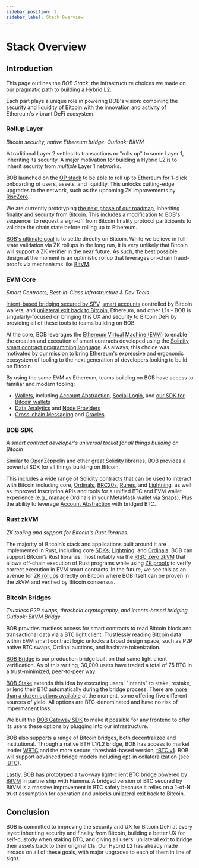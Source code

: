 ```yaml
---
sidebar_position: 2
sidebar_label: Stack Overview
---
```


# Stack Overview

## Introduction

This page outlines the _BOB Stack_, the infrastructure choices we made on our pragmatic path to building a [Hybrid L2](/learn/introduction/roadmap).

Each part plays a unique role in powering BOB's vision: combining the security and liquidity of Bitcoin with the innovation and activity of Ethereum's vibrant DeFi ecosystem.

### Rollup Layer

_Bitcoin security, native Ethereum bridge. Outlook: BitVM_

A traditional Layer 2 settles its transactions or "rolls up" to some Layer 1, inheriting its security. A major motivation for building a Hybrid L2 is to inherit security from _multiple_ Layer 1 networks.

BOB launched on the [OP stack](https://docs.optimism.io/) to be able to roll up to Ethereum for 1-click onboarding of users, assets, and liquidity. This unlocks cutting-edge upgrades to the network, such as the upcoming ZK improvements by [RiscZero](https://www.risczero.com/).

We are currently prototyping [the next phase of our roadmap](/learn/introduction/roadmap/#-phase-2-bitcoin-soft-finality), inheriting finality and security from Bitcoin. This includes a modification to BOB's sequencer to request a sign-off from Bitcoin finality protocol participants to validate the chain state before rolling up to Ethereum.

[BOB's ultimate goal](/learn/introduction/roadmap/#phase-3-full-bitcoin-security) is to settle directly on Bitcoin. While we believe in full-state validation via ZK rollups in the long run, it is very unlikely that Bitcoin will support a ZK verifier in the near future. As such, the best possible design at the moment is an optimistic rollup that leverages on-chain fraud-proofs via mechanisms like [BitVM](/learn/introduction/bitvm/).

### EVM Core

_Smart Contracts, Best-in-Class Infrastructure & Dev Tools_

[Intent-based bridging secured by SPV](/learn/introduction/gateway), [smart accounts](/learn/reference/tools/account-abstraction/) controlled by Bitcoin wallets, and [unilateral exit back to Bitcoin](/learn/introduction/bitvm/), Ethereum, and other L1s - BOB is singularly-focused on bringing this UX and security to Bitcoin DeFi by providing all of these tools to teams building on BOB.

At the core, BOB leverages the [Ethereum Virtual Machine (EVM)](https://ethereum.org/en/developers/docs/evm/) to enable the creation and execution of smart contracts developed using the [Solidity smart contract programming language](https://soliditylang.org/). As always, this choice was motivated by our mission to bring Ethereum's expressive and ergonomic ecosystem of tooling to the next generation of developers looking to build on Bitcoin.

By using the same EVM as Ethereum, teams building on BOB have access to familiar and modern tooling:

- [Wallets](/learn/reference/tools/wallets/), including [Account Abstraction](/learn/reference/tools/account-abstraction/), [Social Login](/learn/reference/tools/social-login/), and [our SDK for Bitcoin wallets](/learn/builder-guides/sats-wagmi/)
- [Data Analytics](/learn/reference/tools/data-indexers/) and [Node Providers](/learn/reference/tools/node-providers/)
- [Cross-chain Messaging](/learn/reference/tools/cross-chain/) and [Oracles](/learn/reference/tools/oracles/)

### BOB SDK

_A smart contract developer's universal toolkit for all things building on Bitcoin_

Similar to [OpenZeppelin](https://www.openzeppelin.com/) and other great Solidity libraries, BOB provides a powerful SDK for all things building on Bitcoin.

This includes a wide range of Solidity contracts that can be used to interact with Bitcoin including core, [Ordinals](https://docs.ordinals.com/), [BRC20s](https://brc20.gitbook.io/brc20/overview/introduction), [Runes](https://rodarmor.com/blog/runes/), and [Lightning](https://lightning.network/), as well as improved inscription APIs and tools for a unified BTC and EVM wallet experience (e.g., manage Ordinals in your MetaMask wallet via [Snaps](https://metamask.io/snaps/)). Plus the ability to leverage [Account Abstraction](https://ethereum.org/en/roadmap/account-abstraction/) with bridged BTC.

### Rust zkVM

_ZK tooling and support for Bitcoin's Rust libraries._

The majority of Bitcoin’s stack and applications built around it are implemented in Rust, including core [SDKs](https://github.com/rust-bitcoin/rust-bitcoin), [Lightning](https://github.com/lightningdevkit/rust-lightning), and [Ordinals](https://github.com/ordinals/ord). BOB can support Bitcoin’s Rust libraries, most notably via the [RISC Zero zkVM](https://dev.risczero.com/api/zkvm/) that allows off-chain execution of Rust programs while using [ZK proofs](https://ethereum.org/en/zero-knowledge-proofs/) to verify correct execution in EVM smart contracts. In the future, we see this as an avenue for [ZK rollups](https://vitalik.ca/general/2021/01/05/rollup.html) directly on Bitcoin where BOB itself can be proven in the zkVM and verified by Bitcoin consensus.

### Bitcoin Bridges

_Trustless P2P swaps, threshold cryptography, and intents-based bridging. Outlook: BitVM Bridge_

BOB provides trustless access for smart contracts to read Bitcoin block and transactional data via a [BTC light client](https://blog.threshold.network/blockchain-relays-101/). Trustlessly reading Bitcoin data within EVM smart contract logic unlocks a broad design space, such as P2P native BTC swaps, Ordinal auctions, and hashrate tokenization.

[BOB Bridge](/learn/user-guides/onboard-to-bob/bob-gateway/) is our production bridge built on that same light client verification. As of this writing, 30,000 users have traded a total of 75 BTC in a trust-minimized, peer-to-peer way.

[BOB Stake](/learn/user-guides/bob-stake/) extends this idea by executing users' "intents" to stake, restake, or lend their BTC automatically during the bridge process. There are [more than a dozen options available](https://app.gobob.xyz/en/stake) at the moment, some offering five different sources of yield. All options are BTC-denominated and have no risk of impermanent loss.

We built the [BOB Gateway SDK](/learn/builder-guides/gateway) to make it possible for any frontend to offer its users these options by plugging into our infrastructure.

BOB also supports a range of Bitcoin bridges, both decentralized and institutional. Through a native ETH L1/L2 bridge, BOB has access to market leader [WBTC](https://wbtc.network/) and the more secure, threshold-based version, [tBTC v1](https://threshold.network/). BOB will support advanced bridge models including opt-in collateralization (see [iBTC](https://www.interlay.io/)).

Lastly, [BOB has prototyped](https://blog.gobob.xyz/posts/bob-announces-trust-minimized-bitcoin-bridge-prototype-powered-by-bitvm) a two-way light-client BTC bridge powered by [BitVM](/learn/introduction/bitvm/) in partnership with Fiamma. A bridged version of BTC secured by BitVM is a massive improvement in BTC safety because it relies on a 1-of-N trust assumption for operation and unlocks unilateral exit back to Bitcoin.

## Conclusion

BOB is committed to improving the security and UX for Bitcoin DeFi at every layer: inheriting security and finality from Bitcoin, building a better UX for self-custody when staking BTC, and giving all users' unilateral exit to bridge their assets back to their original L1s. Our Hybrid L2 has already made inroads on all of these goals, with major upgrades to each of them in line of sight.
